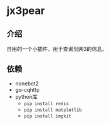 # jx3pear

## 介绍
自用的一个小插件，用于查询剑网3的信息。

## 依赖
- nonebot2
- go-cqhttp
- python库
  - ``pip install redis``
  - ``pip install matplotlib``
  - ``pip install imgkit``
